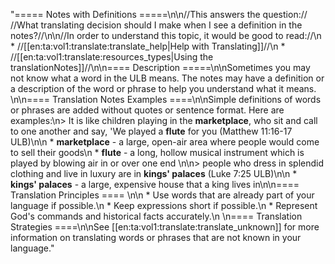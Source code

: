 "===== Notes with Definitions =====\n\n//This answers the question:// //What translating decision should I make when I see a definition in the notes?//\n\n//In order to understand this topic, it would be good to read://\n  * //[[en:ta:vol1:translate:translate_help|Help with Translating]]//\n  * //[[en:ta:vol1:translate:resources_types|Using the translationNotes]]//\n\n==== Description =====\n\nSometimes you may not know what a word in the ULB means. The notes may have a definition or a description of the word or phrase to help you understand what it means. \n\n==== Translation Notes Examples ====\n\nSimple definitions of words or phrases are added without quotes or sentence format. Here are examples:\n> It is like children playing in the __marketplace__, who sit and call to one another and say, 'We played a __flute__ for you (Matthew 11:16-17 ULB)\n\n  * **marketplace**  - a large, open-air area where people would come to sell their goods\n  * **flute**  - a long, hollow musical instrument which is played by blowing air in or over one end \n\n> people who dress in splendid clothing and live in luxury are in __kings' palaces__ (Luke 7:25 ULB)\n\n  * **kings' palaces**  - a large, expensive house that a king lives in\n\n==== Translation Principles ====  \n\n  * Use words that are already part of your language if possible.\n  * Keep expressions short if possible.\n  * Represent God's commands and historical facts accurately.\n \n==== Translation Strategies ====\n\nSee [[en:ta:vol1:translate:translate_unknown]] for more information on translating words or phrases that are not known in your language."
